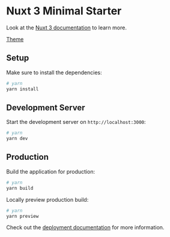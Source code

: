 # Nuxt 3 Minimal Starter

Look at the [Nuxt 3 documentation](https://nuxt.com/docs/getting-started/introduction) to learn more.

[Theme](https://themes.haravan.com/pages/demo?id=suplo-fashion.myharavan.com&pro=suplo-fashion&fbclid=IwAR1IhH953hmeJ0mWMebUsDmXVKlL2JYr--eXP4NvAgPcwzHqcIJgDVIOnmQ)

## Setup

Make sure to install the dependencies:

```bash
# yarn
yarn install
```

## Development Server

Start the development server on `http://localhost:3000`:

```bash
# yarn
yarn dev

```

## Production

Build the application for production:

```bash
# yarn
yarn build
```

Locally preview production build:

```bash
# yarn
yarn preview

```

Check out the [deployment documentation](https://nuxt.com/docs/getting-started/deployment) for more information.

<!--
 - Create app: https://nuxt.com/docs/getting-started/installation

 - Setup bootstrap5 to NuxtJS: https://stackblitz.com/edit/github-bebg1r-j6lqxm?file=app.vue

 -->
